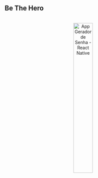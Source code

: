 ## Be The Hero
<br/>

<div align="center">
<a href="https://youtu.be/QGAqKCNGyro" title="App Be The Hero - React Native" target="_blank" ><img src="https://github.com/hugofficial/GeradorSenha/blob/main/Captura%20de%20tela%202021-11-19%20225241.png" alt="App Gerador de Senha - React Native" width=35% height=35% /></a>
</div>

